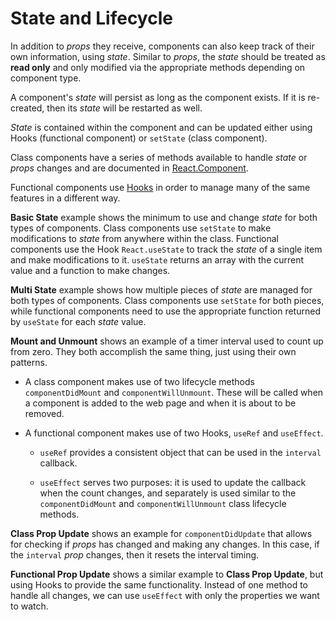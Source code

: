 # State and Lifecycle

In addition to _props_ they receive, components can also keep track of their own information, using _state_. Similar to _props_, the _state_ should be treated as __read only__ and only modified via the appropriate methods depending on component type.

A component's _state_ will persist as long as the component exists. If it is re-created, then its _state_ will be restarted as well.

_State_ is contained within the component and can be updated either using Hooks (functional component) or `setState` (class component).

Class components have a series of methods available to handle _state_ or _props_ changes and are documented in [React.Component](https://reactjs.org/docs/react-component.html). 

Functional components use [Hooks](https://reactjs.org/docs/hooks-intro.html) in order to manage many of the same features in a different way. 

__Basic State__ example shows the minimum to use and change _state_ for both types of components. Class components use `setState` to make modifications to _state_ from anywhere within the class. Functional components use the Hook `React.useState` to track the _state_ of a single item and make modifications to it. `useState` returns an array with the current value and a function to make changes.

__Multi State__ example shows how multiple pieces of _state_ are managed for both types of components. Class components use `setState` for both pieces, while functional components need to use the appropriate function returned by `useState` for each _state_ value.

__Mount and Unmount__ shows an example of a timer interval used to count up from zero. They both accomplish the same thing, just using their own patterns.

* A class component makes use of two lifecycle methods `componentDidMount` and `componentWillUnmount`. These will be called when a component is added to the web page and when it is about to be removed.
* A functional component makes use of two Hooks, `useRef` and `useEffect`. 

    * `useRef` provides a consistent object that can be used in the `interval` callback. 

    * `useEffect` serves two purposes: it is used to update the callback when the count changes, and separately is used similar to the `componentDidMount` and `componentWillUnmount` class lifecycle methods.

__Class Prop Update__ shows an example for `componentDidUpdate` that allows for checking if _props_ has changed and making any changes. In this case, if the `interval` _prop_ changes, then it resets the interval timing.

__Functional Prop Update__ shows a similar example to __Class Prop Update__, but using Hooks to provide the same functionality. Instead of one method to handle all changes, we can use `useEffect` with only the properties we want to watch.
